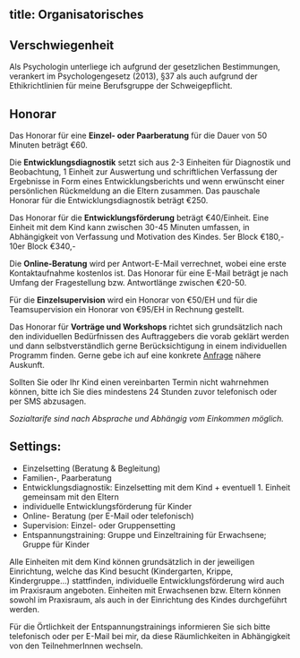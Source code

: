title: Organisatorisches
---

## Verschwiegenheit

Als Psychologin unterliege ich aufgrund der gesetzlichen Bestimmungen, verankert im Psychologengesetz (2013), §37 als auch aufgrund der Ethikrichtlinien für meine Berufsgruppe der Schweigepflicht.

## Honorar

Das Honorar für eine **Einzel- oder Paarberatung** für die Dauer von 50 Minuten beträgt €60.

Die **Entwicklungsdiagnostik** setzt sich aus 2-3 Einheiten für Diagnostik und Beobachtung, 1 Einheit zur Auswertung und schriftlichen Verfassung der Ergebnisse in Form eines Entwicklungsberichts und wenn erwünscht einer persönlichen Rückmeldung an die Eltern zusammen. Das pauschale Honorar für die Entwicklungsdiagnostik beträgt €250.

Das Honorar für die **Entwicklungsförderung** beträgt €40/Einheit. Eine Einheit mit dem Kind kann zwischen 30-45 Minuten umfassen, in Abhängigkeit von Verfassung und Motivation des Kindes. 
5er Block €180,-	10er Block €340,-  

Die **Online-Beratung** wird per Antwort-E-Mail verrechnet, wobei eine erste Kontaktaufnahme kostenlos ist.  Das Honorar für eine E-Mail beträgt je nach Umfang der Fragestellung bzw. Antwortlänge zwischen €20-50.

Für die **Einzelsupervision** wird ein Honorar von €50/EH und für die Teamsupervision ein Honorar von €95/EH in Rechnung gestellt. 

Das Honorar für **Vorträge und Workshops** richtet sich grundsätzlich nach den individuellen Bedürfnissen des Auftraggebers die vorab geklärt werden und dann selbstverständlich gerne Berücksichtigung in einem individuellen Programm finden. Gerne gebe ich auf eine konkrete [Anfrage](/kontakt/) nähere Auskunft.

Sollten Sie oder Ihr Kind einen vereinbarten Termin nicht wahrnehmen können, bitte ich Sie dies mindestens 24 Stunden zuvor telefonisch oder per SMS abzusagen.

*Sozialtarife sind nach Absprache und Abhängig vom Einkommen möglich.*

## Settings:
- Einzelsetting (Beratung & Begleitung)
- Familien-, Paarberatung
- Entwicklungsdiagnostik: Einzelsetting mit dem Kind + eventuell 1. Einheit gemeinsam mit den Eltern
- individuelle Entwicklungsförderung für Kinder
- Online- Beratung (per E-Mail oder telefonisch)
- Supervision: Einzel- oder Gruppensetting
- Entspannungstraining: Gruppe und Einzeltraining für Erwachsene; Gruppe für Kinder

Alle Einheiten mit dem Kind können grundsätzlich in der jeweiligen Einrichtung, welche das Kind besucht (Kindergarten, Krippe, Kindergruppe…) stattfinden, individuelle Entwicklungsförderung wird auch im Praxisraum angeboten. Einheiten mit Erwachsenen bzw. Eltern können sowohl im Praxisraum, als auch in der Einrichtung des Kindes durchgeführt werden. 

Für die Örtlichkeit der Entspannungstrainings informieren Sie sich bitte telefonisch oder per E-Mail bei mir, da diese Räumlichkeiten in Abhängigkeit von den TeilnehmerInnen wechseln. 


